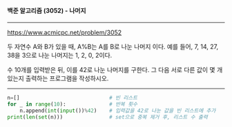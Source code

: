 #### 백준 알고리즘 (3052) - 나머지

---

https://www.acmicpc.net/problem/3052

두 자연수 A와 B가 있을 때, A%B는 A를 B로 나눈 나머지 이다. 예를 들어, 7, 14, 27, 38을 3으로 나눈 나머지는 1, 2, 0, 2이다. 

수 10개를 입력받은 뒤, 이를 42로 나눈 나머지를 구한다. 그 다음 서로 다른 값이 몇 개 있는지 출력하는 프로그램을 작성하시오.

---

```python
n=[]                             # 빈 리스트
for _ in range(10):              # 반복 횟수
    n.append(int(input())%42)    # 입력값을 42로 나눈 값을 빈 리스트에 추가 
print(len(set(n)))               # set으로 중복 제거 후, 리스트 수 출력
```


